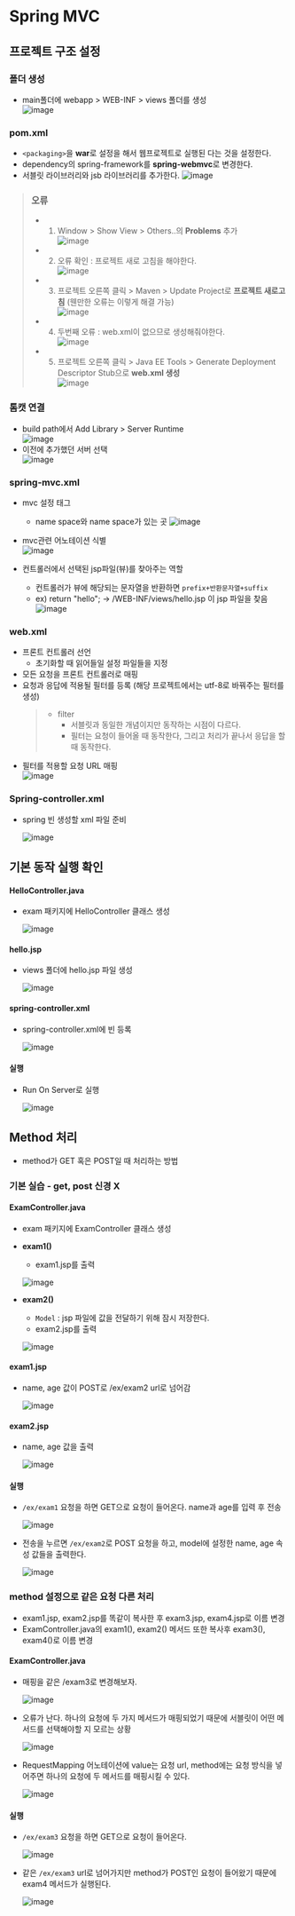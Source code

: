 # Spring MVC
## 프로젝트 구조 설정
### 폴더 생성
- main폴더에 webapp \> WEB-INF \> views 폴더를 생성  
  ![image](https://user-images.githubusercontent.com/79209568/123032828-a14b2d80-d421-11eb-9738-48f72ad0579f.png)

### pom.xml
- `<packaging>`을 **war**로 설정을 해서 웹프로젝트로 실행된 다는 것을 설정한다.
- dependency의 spring-framework를 **spring-webmvc**로 변경한다. 
- 서블릿 라이브러리와 jsb 라이브러리를 추가한다.
![image](https://user-images.githubusercontent.com/79209568/123037577-d65b7e00-d429-11eb-9166-d77b1c348e1f.png)

> ### 오류
> - 1. Window \> Show View \> Others..의 **Problems** 추가  
>   ![image](https://user-images.githubusercontent.com/79209568/123037831-54b82000-d42a-11eb-8f0b-f74afcbca6cb.png)
> - 2. 오류 확인 : 프로젝트 새로 고침을 해야한다.   
>   ![image](https://user-images.githubusercontent.com/79209568/123037900-71ecee80-d42a-11eb-8997-5c9133cd36d7.png)
> - 3. 프로젝트 오른쪽 클릭 \> Maven \> Update Project로 **프로젝트 새로고침** (웬만한 오류는 이렇게 해결 가능)  
>   ![image](https://user-images.githubusercontent.com/79209568/123038049-a95b9b00-d42a-11eb-961a-5956b27f6138.png)
> - 4. 두번째 오류 : web.xml이 없으므로 생성해줘야한다.  
>   ![image](https://user-images.githubusercontent.com/79209568/123038118-c7c19680-d42a-11eb-9662-cfae425dd829.png)
> - 5. 프로젝트 오른쪽 클릭 \> Java EE Tools \> Generate Deployment Descriptor Stub으로 **web.xml 생성**  
>   ![image](https://user-images.githubusercontent.com/79209568/123038211-ede73680-d42a-11eb-8e9a-75134a4918ed.png)


### 톰캣 연결
- build path에서 Add Library > Server Runtime   
  ![image](https://user-images.githubusercontent.com/79209568/123033271-73b2b400-d422-11eb-9ac6-86050e5355f5.png)
- 이전에 추가했던 서버 선택  
  ![image](https://user-images.githubusercontent.com/79209568/123038270-08211480-d42b-11eb-96b0-4026b069dbb2.png)


### spring-mvc.xml
- mvc 설정 태그
  - name space와 name space가 있는 곳
  ![image](https://user-images.githubusercontent.com/79209568/123033694-1ff49a80-d423-11eb-9d60-9e89623d93eb.png)
- mvc관련 어노테이션 식별  
  ![image](https://user-images.githubusercontent.com/79209568/123034223-16b7fd80-d424-11eb-8ef1-60f052d9c1de.png)

- 컨트롤러에서 선택된 jsp파일(뷰)를  찾아주는 역할 
  - 컨트롤러가 뷰에 해당되는 문자열을 반환하면 `prefix+반환문자열+suffix`
  - ex) return "hello";  → /WEB-INF/views/hello.jsp 이 jsp 파일을 찾음  
  ![image](https://user-images.githubusercontent.com/79209568/123034245-21729280-d424-11eb-9532-35f8738f1e6e.png)

### web.xml
- 프론트 컨트롤러 선언
  - 초기화할 때 읽어들일 설정 파일들을 지정
- 모든 요청을 프론트 컨트롤러로 매핑
- 요청과 응답에 적용될 필터를 등록 (해당 프로젝트에서는 utf-8로 바꿔주는 필터를 생성)
  > - filter
  >   - 서블릿과 동일한 개념이지만 동작하는 시점이 다르다.
  >   - 필터는 요청이 들어올 때 동작한다, 그리고 처리가 끝나서 응답을 할 때 동작한다.
- 필터를 적용할 요청 URL 매핑  
![image](https://user-images.githubusercontent.com/79209568/123036633-55e84d80-d428-11eb-8f70-0bc1ae956140.png)

### Spring-controller.xml
- spring 빈 생성할 xml 파일 준비  
  
  ![image](https://user-images.githubusercontent.com/79209568/123038534-8978a700-d42b-11eb-8e0a-b5deed918a51.png)

## 기본 동작 실행 확인
#### HelloController.java
- exam 패키지에 HelloController 클래스 생성  
  
  ![image](https://user-images.githubusercontent.com/79209568/123038934-3a7f4180-d42c-11eb-9b4b-24be42f2270e.png)
#### hello.jsp
- views 폴더에 hello.jsp 파일 생성  
  
  ![image](https://user-images.githubusercontent.com/79209568/123038984-571b7980-d42c-11eb-8e02-0e60c264eee4.png)
#### spring-controller.xml
- spring-controller.xml에 빈 등록  
  
  ![image](https://user-images.githubusercontent.com/79209568/123039063-7ca88300-d42c-11eb-85c7-3e55f2942016.png)
#### 실행
- Run On Server로 실행  
  
  ![image](https://user-images.githubusercontent.com/79209568/123039150-93e77080-d42c-11eb-8c4c-8b2d4c3b9224.png)

## Method 처리
- method가 GET 혹은 POST일 때 처리하는 방법
### 기본 실습 - get, post 신경 X
#### ExamController.java
- exam 패키지에 ExamController 클래스 생성
- **exam1()**
  - exam1.jsp를 출력  

  ![image](https://user-images.githubusercontent.com/79209568/123148443-33dbe300-d49b-11eb-8310-bbc956a83b50.png)
- **exam2()**
  - `Model` : jsp 파일에 값을 전달하기 위해 잠시 저장한다.
  - exam2.jsp를 출력
  
  ![image](https://user-images.githubusercontent.com/79209568/123149258-093e5a00-d49c-11eb-863c-bab0075ba3f3.png)

#### exam1.jsp
- name, age 값이 POST로 /ex/exam2 url로 넘어감  
  
  ![image](https://user-images.githubusercontent.com/79209568/123148414-2b83a800-d49b-11eb-8f19-88db38166282.png)

#### exam2.jsp
- name, age 값을 출력  
  
  ![image](https://user-images.githubusercontent.com/79209568/123149532-54586d00-d49c-11eb-8f77-f357cb590631.png)

#### 실행
- `/ex/exam1` 요청을 하면 GET으로 요청이 들어온다. name과 age를 입력 후 전송
  
  ![image](https://user-images.githubusercontent.com/79209568/123149742-8cf84680-d49c-11eb-9560-c25d94186c02.png)
- 전송을 누르면 `/ex/exam2`로 POST 요청을 하고, model에 설정한 name, age 속성 값들을 출력한다.
  
  ![image](https://user-images.githubusercontent.com/79209568/123149970-d0eb4b80-d49c-11eb-961e-cb9acfcf9686.png)

### method 설정으로 같은 요청 다른 처리
- exam1.jsp, exam2.jsp를 똑같이 복사한 후 exam3.jsp, exam4.jsp로 이름 변경
- ExamController.java의 exam1(), exam2() 메서드 또한 복사후 exam3(), exam4()로 이름 변경

#### ExamController.java
- 매핑을 같은 /exam3로 변경해보자.  
  
  ![image](https://user-images.githubusercontent.com/79209568/123150479-625abd80-d49d-11eb-9bbc-a70f6dc27716.png)
- 오류가 난다. 하나의 요청에 두 가지 메서드가 매핑되었기 때문에 서블릿이 어떤 메서드를 선택해야할 지 모르는 상황
  
  ![image](https://user-images.githubusercontent.com/79209568/123150639-91712f00-d49d-11eb-99c0-76499c116600.png)
- RequestMapping 어노테이션에 value는 요청 url, method에는 요청 방식을 넣어주면 하나의 요청에 두 메서드를 매핑시킬 수 있다.  
  
  ![image](https://user-images.githubusercontent.com/79209568/123150905-dbf2ab80-d49d-11eb-87d9-04e0cdb288be.png)
#### 실행
- `/ex/exam3` 요청을 하면 GET으로 요청이 들어온다.
  
  ![image](https://user-images.githubusercontent.com/79209568/123151009-f9277a00-d49d-11eb-9139-e837925dd63f.png)
- 같은 `/ex/exam3` url로 넘어가지만 method가 POST인 요청이 들어왔기 때문에 exam4 메서드가 실행된다.  
  
  ![image](https://user-images.githubusercontent.com/79209568/123151238-3986f800-d49e-11eb-8279-3b40012d0521.png)
